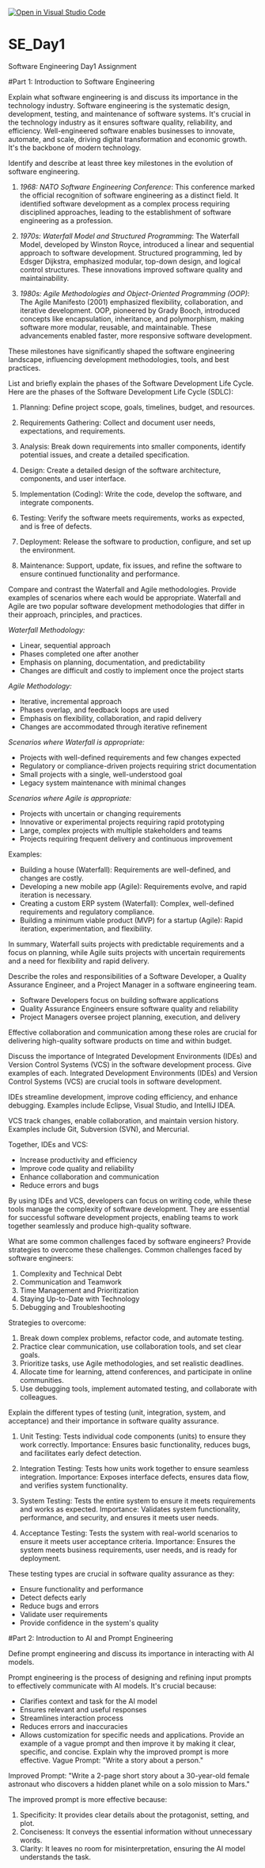 [![Open in Visual Studio Code](https://classroom.github.com/assets/open-in-vscode-2e0aaae1b6195c2367325f4f02e2d04e9abb55f0b24a779b69b11b9e10269abc.svg)](https://classroom.github.com/online_ide?assignment_repo_id=15566110&assignment_repo_type=AssignmentRepo)
# SE_Day1
Software Engineering Day1 Assignment

#Part 1: Introduction to Software Engineering

Explain what software engineering is and discuss its importance in the technology industry.
Software engineering is the systematic design, development, testing, and maintenance of software systems. It's crucial in the technology industry as it ensures software quality, reliability, and efficiency. Well-engineered software enables businesses to innovate, automate, and scale, driving digital transformation and economic growth. It's the backbone of modern technology.

Identify and describe at least three key milestones in the evolution of software engineering.
1. *1968: NATO Software Engineering Conference*: This conference marked the official recognition of software engineering as a distinct field. It identified software development as a complex process requiring disciplined approaches, leading to the establishment of software engineering as a profession.

2. *1970s: Waterfall Model and Structured Programming*: The Waterfall Model, developed by Winston Royce, introduced a linear and sequential approach to software development. Structured programming, led by Edsger Dijkstra, emphasized modular, top-down design, and logical control structures. These innovations improved software quality and maintainability.

3. *1980s: Agile Methodologies and Object-Oriented Programming (OOP)*: The Agile Manifesto (2001) emphasized flexibility, collaboration, and iterative development. OOP, pioneered by Grady Booch, introduced concepts like encapsulation, inheritance, and polymorphism, making software more modular, reusable, and maintainable. These advancements enabled faster, more responsive software development.

These milestones have significantly shaped the software engineering landscape, influencing development methodologies, tools, and best practices.

List and briefly explain the phases of the Software Development Life Cycle.
Here are the phases of the Software Development Life Cycle (SDLC):

1. Planning: Define project scope, goals, timelines, budget, and resources.

2. Requirements Gathering: Collect and document user needs, expectations, and requirements.

3. Analysis: Break down requirements into smaller components, identify potential issues, and create a detailed specification.

4. Design: Create a detailed design of the software architecture, components, and user interface.

5. Implementation (Coding): Write the code, develop the software, and integrate components.

6. Testing: Verify the software meets requirements, works as expected, and is free of defects.

7. Deployment: Release the software to production, configure, and set up the environment.

8. Maintenance: Support, update, fix issues, and refine the software to ensure continued functionality and performance.

Compare and contrast the Waterfall and Agile methodologies. Provide examples of scenarios where each would be appropriate.
Waterfall and Agile are two popular software development methodologies that differ in their approach, principles, and practices.

*Waterfall Methodology:*

- Linear, sequential approach
- Phases completed one after another
- Emphasis on planning, documentation, and predictability
- Changes are difficult and costly to implement once the project starts

*Agile Methodology:*

- Iterative, incremental approach
- Phases overlap, and feedback loops are used
- Emphasis on flexibility, collaboration, and rapid delivery
- Changes are accommodated through iterative refinement

*Scenarios where Waterfall is appropriate:*

- Projects with well-defined requirements and few changes expected
- Regulatory or compliance-driven projects requiring strict documentation
- Small projects with a single, well-understood goal
- Legacy system maintenance with minimal changes

*Scenarios where Agile is appropriate:*

- Projects with uncertain or changing requirements
- Innovative or experimental projects requiring rapid prototyping
- Large, complex projects with multiple stakeholders and teams
- Projects requiring frequent delivery and continuous improvement

Examples:

- Building a house (Waterfall): Requirements are well-defined, and changes are costly.
- Developing a new mobile app (Agile): Requirements evolve, and rapid iteration is necessary.
- Creating a custom ERP system (Waterfall): Complex, well-defined requirements and regulatory compliance.
- Building a minimum viable product (MVP) for a startup (Agile): Rapid iteration, experimentation, and flexibility.

In summary, Waterfall suits projects with predictable requirements and a focus on planning, while Agile suits projects with uncertain requirements and a need for flexibility and rapid delivery.

Describe the roles and responsibilities of a Software Developer, a Quality Assurance Engineer, and a Project Manager in a software engineering team.
- Software Developers focus on building software applications
- Quality Assurance Engineers ensure software quality and reliability
- Project Managers oversee project planning, execution, and delivery

Effective collaboration and communication among these roles are crucial for delivering high-quality software products on time and within budget.

Discuss the importance of Integrated Development Environments (IDEs) and Version Control Systems (VCS) in the software development process. Give examples of each.
Integrated Development Environments (IDEs) and Version Control Systems (VCS) are crucial tools in software development.

IDEs streamline development, improve coding efficiency, and enhance debugging. Examples include Eclipse, Visual Studio, and IntelliJ IDEA.

VCS track changes, enable collaboration, and maintain version history. Examples include Git, Subversion (SVN), and Mercurial.

Together, IDEs and VCS:

- Increase productivity and efficiency
- Improve code quality and reliability
- Enhance collaboration and communication
- Reduce errors and bugs

By using IDEs and VCS, developers can focus on writing code, while these tools manage the complexity of software development. They are essential for successful software development projects, enabling teams to work together seamlessly and produce high-quality software.

What are some common challenges faced by software engineers? Provide strategies to overcome these challenges.
Common challenges faced by software engineers:

1. Complexity and Technical Debt
2. Communication and Teamwork
3. Time Management and Prioritization
4. Staying Up-to-Date with Technology
5. Debugging and Troubleshooting

Strategies to overcome:

1. Break down complex problems, refactor code, and automate testing.
2. Practice clear communication, use collaboration tools, and set clear goals.
3. Prioritize tasks, use Agile methodologies, and set realistic deadlines.
4. Allocate time for learning, attend conferences, and participate in online communities.
5. Use debugging tools, implement automated testing, and collaborate with colleagues.

Explain the different types of testing (unit, integration, system, and acceptance) and their importance in software quality assurance.

1. Unit Testing:
Tests individual code components (units) to ensure they work correctly.
Importance: Ensures basic functionality, reduces bugs, and facilitates early defect detection.

2. Integration Testing:
Tests how units work together to ensure seamless integration.
Importance: Exposes interface defects, ensures data flow, and verifies system functionality.

3. System Testing:
Tests the entire system to ensure it meets requirements and works as expected.
Importance: Validates system functionality, performance, and security, and ensures it meets user needs.

4. Acceptance Testing:
Tests the system with real-world scenarios to ensure it meets user acceptance criteria.
Importance: Ensures the system meets business requirements, user needs, and is ready for deployment.

These testing types are crucial in software quality assurance as they:

- Ensure functionality and performance
- Detect defects early
- Reduce bugs and errors
- Validate user requirements
- Provide confidence in the system's quality

#Part 2: Introduction to AI and Prompt Engineering


Define prompt engineering and discuss its importance in interacting with AI models.

Prompt engineering is the process of designing and refining input prompts to effectively communicate with AI models. It's crucial because:

- Clarifies context and task for the AI model
- Ensures relevant and useful responses
- Streamlines interaction process
- Reduces errors and inaccuracies
- Allows customization for specific needs and applications.
Provide an example of a vague prompt and then improve it by making it clear, specific, and concise. Explain why the improved prompt is more effective.
Vague Prompt: "Write a story about a person."

Improved Prompt: "Write a 2-page short story about a 30-year-old female astronaut who discovers a hidden planet while on a solo mission to Mars."

The improved prompt is more effective because:

1. Specificity: It provides clear details about the protagonist, setting, and plot.
2. Conciseness: It conveys the essential information without unnecessary words.
3. Clarity: It leaves no room for misinterpretation, ensuring the AI model understands the task.
